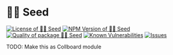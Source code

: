# 🌾🎲 Seed

<!--Badges-->

[![License of 🌾🎲 Seed](https://img.shields.io/github/license/hejny/seed.svg?style=flat)](https://github.com/hejny/seed/blob/main/LICENSE)
[![NPM Version of 🌾🎲 Seed](https://badge.fury.io/js/seed.svg)](https://www.npmjs.com/package/seed)
[![Quality of package 🌾🎲 Seed](https://packagequality.com/shield/seed.svg)](https://packagequality.com/#?package=seed)
[![Known Vulnerabilities](https://snyk.io/test/github/hejny/seed/badge.svg)](https://snyk.io/test/github/hejny/seed)
[![Issues](https://img.shields.io/github/issues/hejny/seed.svg?style=flat)](https://github.com/hejny/seed/issues)

<!--/Badges-->


TODO: Make this as Collboard module
